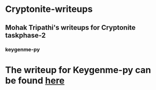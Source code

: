 # Cryptonite-writeups
## Mohak Tripathi's writeups for Cryptonite taskphase-2

### keygenme-py 

# The writeup for Keygenme-py can be found [here](https://github.com/Mohak-bit/Cryptonite-writeups/blob/main/Keygenme-writeup.md)
